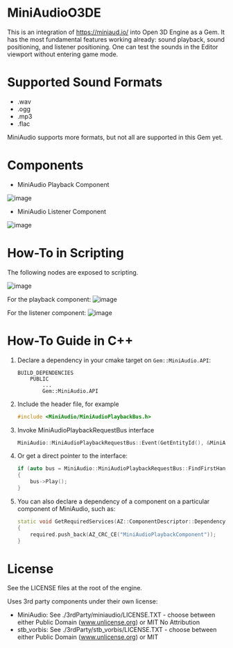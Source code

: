 # MiniAudioO3DE
This is an integration of https://miniaud.io/ into Open 3D Engine as a Gem. It has the most fundamental features working already: sound playback, sound positioning, and listener positioning. One can test the sounds in the Editor viewport without entering game mode.

# Supported Sound Formats
- .wav 
- .ogg 
- .mp3
- .flac

MiniAudio supports more formats, but not all are supported in this Gem yet.

# Components
- MiniAudio Playback Component

![image](https://user-images.githubusercontent.com/5432499/184503877-e9d1d3ec-4520-48eb-9bc2-bff25ab47709.png)

- MiniAudio Listener Component

![image](https://user-images.githubusercontent.com/5432499/184503840-0ac54dd6-66e8-400b-bc68-8ac16f839c1f.png)

# How-To in Scripting 

The following nodes are exposed to scripting.

![image](https://user-images.githubusercontent.com/5432499/197317433-18b16407-2bd8-4deb-abf1-53dd67f1d831.png)

For the playback component:
![image](https://user-images.githubusercontent.com/5432499/197317353-60f694af-4a30-46d8-bb85-89519f9e87de.png)

For the listener component:
![image](https://user-images.githubusercontent.com/5432499/197317439-5cf7eaad-b5ab-4fb1-86ac-c6d2fb75a4cd.png)


# How-To Guide in C++

1. Declare a dependency in your cmake target on `Gem::MiniAudio.API`:
    ```
    BUILD_DEPENDENCIES
        PUBLIC
            ...
            Gem::MiniAudio.API
    ```
2. Include the header file, for example
    ```cpp
    #include <MiniAudio/MiniAudioPlaybackBus.h>
    ```
3. Invoke MiniAudioPlaybackRequestBus interface
    ```cpp
    MiniAudio::MiniAudioPlaybackRequestBus::Event(GetEntityId(), &MiniAudio::MiniAudioPlaybackRequestBus::Events::Play);
    ```
4. Or get a direct pointer to the interface:
    ```cpp    
    if (auto bus = MiniAudio::MiniAudioPlaybackRequestBus::FindFirstHandler(GetEntityId()))
    {
        bus->Play();
    }
    ```
5. You can also declare a dependency of a component on a particular component of MiniAudio, such as:
    ```cpp
    static void GetRequiredServices(AZ::ComponentDescriptor::DependencyArrayType& required)
    {
        required.push_back(AZ_CRC_CE("MiniAudioPlaybackComponent"));
    }
    ```

# License

See the LICENSE files at the root of the engine.

Uses 3rd party components under their own license:
 * MiniAudio:  See ./3rdParty/miniaudio/LICENSE.TXT  - choose between either Public Domain (www.unlicense.org) or MIT No Attribution
 * stb_vorbis: See ./3rdParty/stb_vorbis/LICENSE.TXT - choose between either Public Domain (www.unlicense.org) or MIT
 
